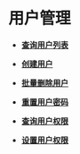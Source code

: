 # 用户管理<a name="topic_300000005"></a>

 

-   **[查询用户列表](查询用户列表.md)**  

-   **[创建用户](创建用户.md)**  

-   **[批量删除用户](批量删除用户.md)**  

-   **[重置用户密码](重置用户密码.md)**  

-   **[查询用户权限](查询用户权限.md)**  

-   **[设置用户权限](设置用户权限.md)**  


